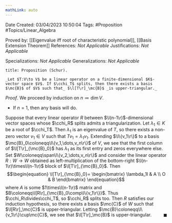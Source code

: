 ```yaml
---
mathLink: auto
---
```


<div class="topSpace"></div>

Date Created: 03/04/2023 10:50:04
Tags: #Proposition #Topics/Linear_Algebra

Proved by: [[Eigenvalue iff root of characteristic polynomial]], [[Basis Extension Theorem]]
References: _Not Applicable_
Justifications: _Not Applicable_

Specializations: _Not Applicable_
Generalizations: _Not Applicable_

``` ad-Proposition
title: Proposition (Schur).

_Let $T:V\to V$ be a linear operator on a finite-dimensional $K$-vector space $V$. If $\cchi_T$ splits, then there exists a basis $\mc{B}$ of $V$ such that_ $\l[T\r]_\mc{B}$ _is upper-triangular._

```

_Proof_. We proceed by induction on $n\coloneqq\dim V$.
* If $n=1$, then any basis will do.

Suppose that every linear operator $R$ between $\l(n-1\r)$-dimensional vector spaces whose $\cchi_R$ splits admits a triangularization. Let $\lambda_1\in K$ be a root of $\cchi_T$. Then $\lambda_1$ is an eigenvalue of $T$, so there exists a non-zero vector $v_1\in V$ such that $Tv_1=\lambda_1v_1$. Extending $\l\{v_1\r\}$ to a basis $\mc{B}_0\coloneqq\l\{v_1,\dots,v_n\r\}$ of $V$, we see that the first column of $\l[T\r]_{\mc{B}_0}$ has $\lambda_1$ as its first entry and zeros everywhere else. Set $W\coloneqq\span\l\{v_2,\dots,v_n\r\}$ and consider the linear operator $R:W\to W$ obtained as left-multiplication of the bottom-right $\l(n-1\r)\times\l(n-1\r)$ block of $\l[T\r]_{\mc{B}_0}$. Then
$$\begin{equation}
    \l[T\r]_{\mc{B}_0}=
    \begin{bmatrix}
        \lambda_1I & A \\
        O & B
    \end{bmatrix}
\end{equation}$$
where $A$ is some $1\times\l(n-1\r)$ matrix and $B\coloneqq\l[R\r]_{\mc{B}_0\comp\l\{v_1\r\}}$. Thus $\cchi_R\divides\cchi_T$, so $\cchi_R$ splits too. Then $R$ satisfies our induction hypothesis, so there exists a basis $\mc{C}$ of $W$ such that $\l[R\r]_\mc{C}$ is upper-triangular. Letting $\mc{B}\coloneqq\l\{v_1\r\}\cup\mc{C}$, we see that $\l[T\r]_\mc{B}$ is upper-triangular.<span style="float:right;">$\blacksquare$</span>
